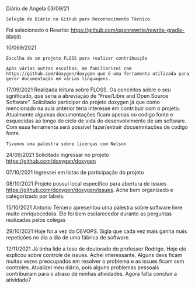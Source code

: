 
Diário de Angela
03/09/21

    Seleção de Diário no GitHub para Reconhecimento Técnico

Foi selecionado o Rewrite: https://github.com/openrewrite/rewrite-gradle-plugin

10/069/2021

    Escolha de um projeto FLOSS para realizar contribuição
    
    Após várias outras escolhas, me familiarizei com https://github.com/doxygen/doxygen que é uma ferramenta utilizada para gerar documentação em várias linguagens. 
    
 17/09/2021
    Realizada leitura sobre FLOSS. Os conceitos sobre o seu sgnificado, que seria a abreviação de “Free/Libre and Open Source Software”.
    Solicitado participar do projeto doxygen já que como mencionado na aula anterior teria interesse em contribuir com o projeto. Atualmente algumas documentações ficam apenas no codigo fonte e esquecidas ao longo do ciclo de vida do desenvolvimento de um software. Com essa ferramenta será possível fazer/extrair docuemntações de codigo fonte. 
    
    Tivemos uma palestra sobre licenças com Nelson
 
 24/09/2021
    Solicitado ingressar no projeto https://github.com/doxygen/doxygen
    
 07/10/2021
    Ingressei em listas de participação do projeto
 
 08/10/2021
    Projeto possui local específico para abertura de issues https://github.com/doxygen/doxygen/issues.
    Ache bem organizado e categorizado por labels. 
  
 15/10/2021
    Antonio Tercero apresentou uma palestra sobre software livre muito enriquecedora. Ele foi bem esclarecedor durante as perguntas realizadas pelos colegas

 29/10/2021
    Hoje foi a vez do DEVOPS. Sigla que cada vez mais ganha mais repetições no dia a dia de uma fábrica de software. 
 
 12/11/2021
    Já tinha lido a tese de doutorado do professor Rodrigo. Hoje ele explicou sobre controle de issues. Achei interessante. Alguns devs ficam muitas vezes preocupados em resolver o problema e as issues ficam sem controles. 
    Atualizei meu diário, pois alguns problemas pessoais contribuíram para o atraso de minhas atividades. Agora falta concluir a atividade7 
    
